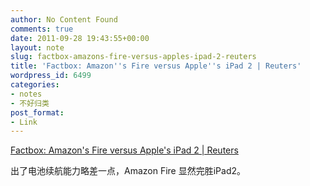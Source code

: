 ```yaml
---
author: No Content Found
comments: true
date: 2011-09-28 19:43:55+00:00
layout: note
slug: factbox-amazons-fire-versus-apples-ipad-2-reuters
title: 'Factbox: Amazon''s Fire versus Apple''s iPad 2 | Reuters'
wordpress_id: 6499
categories:
- notes
- 不好归类
post_format:
- Link
---
```


[Factbox: Amazon's Fire versus Apple's iPad 2 | Reuters](http://www.reuters.com/article/2011/09/28/us-amazon-tablet-apple-idUSTRE78R54K20110928)

出了电池续航能力略差一点，Amazon Fire 显然完胜iPad2。
